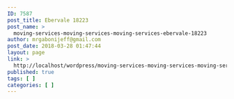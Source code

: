 ```yaml
---
ID: 7587
post_title: Ebervale 18223
post_name: >
  moving-services-moving-services-moving-services-ebervale-18223
author: mrgabonijeff@gmail.com
post_date: 2018-03-28 01:47:44
layout: page
link: >
  http://localhost/wordpress/moving-services-moving-services-moving-services-ebervale-18223/
published: true
tags: [ ]
categories: [ ]
---
```

